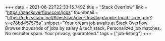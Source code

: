 +++
date = 2021-06-22T22:33:15.749Z
title = "Stack Overflow"
link = "https://stackoverflow.com/jobs"
thumbnail = "https://cdn.sstatic.net/Sites/stackoverflow/Img/apple-touch-icon.png?v=c78bd457575a"
snippet="Your dream job awaits at Stack Overflow. Browse thousands of jobs by salary & tech stack. Personalized job matches. No recruiter spam. Your privacy, guaranteed."
tags = ["job-listing"]
+++
